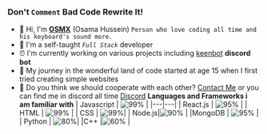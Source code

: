 ### Don't `Comment` Bad Code Rewrite It!
- 👋 Hi, I'm **[OSMX](www.osmx.me)** (Osama Hussein) `Person who love coding all time and his keyboard's sound more.` 
- 👀 I'm a self-taught *`Full Stack`* developer
- ⏰ I'm currently working on various projects including [keenbot](https://www.keenbot.ml) **discord bot**
- 🚀 My journey in the wonderful land of code started at age 15 when I first tried creating simple websites
- 🧬 Do you think we should cooperate with each other? [Contact Me](mailto:husseinosama179@gmail.com) or you can find me in discord all time [Discord](https://discord.gg/fm2J8PE)
**Languages and Frameworks i am familiar with**
| Javascript  | ![99%](https://progress-bar.dev/99)  |
|---|---|
|  React.js |  ![95%](https://progress-bar.dev/95) |
|  HTML |  ![99%](https://progress-bar.dev/99) |
| CSS | ![99%](https://progress-bar.dev/99)|
| Node.js|![90%](https://progress-bar.dev/90) |
|MongoDB | ![95%](https://progress-bar.dev/95) |
| Python | ![80%](https://progress-bar.dev/80)|
|C++ |![60%](https://progress-bar.dev/60) |
<!---
itsosmx/itsosmx is a ✨ special ✨ repository because its `README.md` (this file) appears on your GitHub profile.
You can click the Preview link to take a look at your changes.
--->
